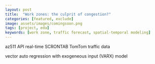 ```yaml
---
layout: post
title:  "Work zones: the culprit of congestion?"
categories: [featured, exclude]
image: assets/images/comingsoon.png
tags: [project, eda]
keywords: [work zone, traffic forecast, spatial-temporal modeling]
---
```

az511 API real-time SCRONTAB
TomTom traffic data

vector auto regression with exogeneous input (VARX) model
